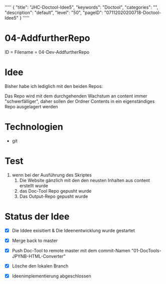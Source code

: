 '''''
{
"title": "JHC-Doctool-Idee5",
"keywords": "Doctool",
"categories": "",
"description": "default",
"level": "50",
"pageID": "07112020200718-Doctool-Idee5"
}
'''''

<h1>04-AddfurtherRepo</h1>
ID = Filename = 04-Dev-AddfurtherRepo

# Idee
Bisher habe ich lediglich mit den beiden Repos: 


Das Repo wird mit dem durchgehenden Wachstum an content immer "schwerfälliger", daher sollen der Ordner Contents in ein eigenständiges Repo ausgelagert werden

# Technologien
- git

# Test
1) wenn bei der Ausführung des Skriptes
   1) Die Website gänzlich mit den den neusten Inhalten aus content erstellt wurde
   2) das Doc-Tool Repo gepusht wurde
   3) Das Output-Repo gepusht wurde


# Status der Idee

- [x]  Die Iddee exisitiert & Die Ideenentwicklung wurde gestartet
- [x]  Merge back to master
- [x]  Push Doc-Tool to remote master mit dem commit-Namen "01-DocTools-JPYNB-HTML-Converter"
- [x]  Lösche den lokalen Branch 
- [x]  Ideenimplementierung abgeschlossen

